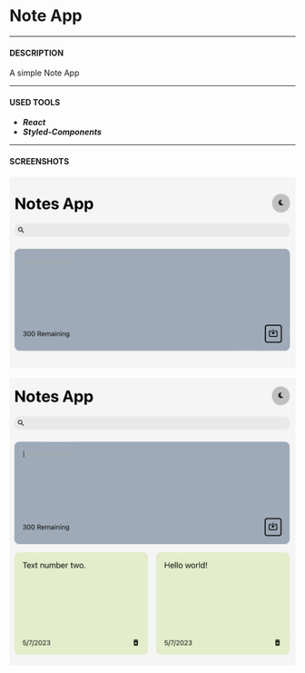 # Note App
------------

#### DESCRIPTION
A simple Note App

------------
#### USED TOOLS

- __***React***__
- __***Styled-Components***__


------------
#### SCREENSHOTS

![ezgif com-video-to-gif](https://github.com/ismaelmarot/Note_App/blob/main/src/screens/NoteApp_screenshot_01.png)

![ezgif com-video-to-gif](https://github.com/ismaelmarot/Note_App/blob/main/src/screens/NoteApp_screenshot_02.png)



